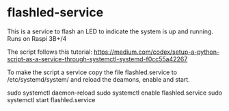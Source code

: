 # flashled-service
This is a service to flash an LED to indicate the system is up and running. Runs on Raspi 3B+/4

The script follows this tutorial: https://medium.com/codex/setup-a-python-script-as-a-service-through-systemctl-systemd-f0cc55a42267

To make the script a service copy the file flashled.service to /etc/systemd/system/ and reload the deamons, enable and start.

sudo systemctl daemon-reload
sudo systemctl enable flashled.service
sudo systemctl start flashled.service
